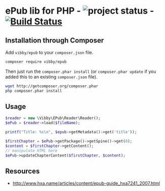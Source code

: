 # ePub lib for PHP - ![project status](http://stillmaintained.com/justinrainbow/epub.png) - [![Build Status](https://secure.travis-ci.org/justinrainbow/epub.png)](http://travis-ci.org/justinrainbow/epub)

## Installation through Composer

Add `vibby/epub` to your `composer.json` file.

```bash
composer require vibby/epub
```

Then just run the `composer.phar install` (or `composer.phar update` if
you added this to an existing `composer.json` file).

```bash
wget http://getcomposer.org/composer.phar
php composer.phar install
```

## Usage

```php
$reader = new \Vibby\EPub\Reader\Reader();
$ePub = $reader->load($fileName);

printf("Title: %s\n", $epub->getMetadata()->get('title'));

$firstChapter = $ePub->getPackage()->getSpine()->get(0);
$content = $firstChapter->getContent();
// manipulate HTML here
$ePub->updateChapterContent($firstChapter, $content);
```

## Resources

 * http://www.hxa.name/articles/content/epub-guide_hxa7241_2007.html

